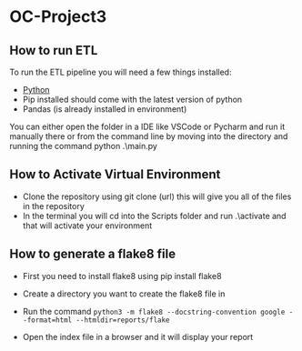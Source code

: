 # OC-Project3

## How to run ETL

To run the ETL pipeline you will need a few things installed:

- [Python](https://www.python.org/downloads/)
- Pip installed should come with the latest version of python
- Pandas (is already installed in environment)

You can either open the folder in a IDE like VSCode or Pycharm and run it manually there or from the command line by moving into the directory and running the command python .\main.py

## How to Activate Virtual Environment

- Clone the repository using git clone (url) this will give you all of the files in the repository
- In the terminal you will cd into the Scripts folder and run .\activate and that will activate your environment

## How to generate a flake8 file

- First you need to install flake8 using pip install flake8
- Create a directory you want to create the flake8 file in
- Run the command ```python3 -m flake8 --docstring-convention google --format=html --htmldir=reports/flake```

- Open the index file in a browser and it will display your report
